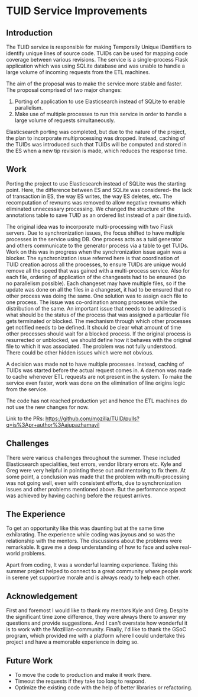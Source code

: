 
# TUID Service Improvements

## Introduction
The TUID service is responsible for making Temporally Unique IDentifiers to identify unique lines of source code. TUIDs can be used for mapping code coverage between various revisions. The service is a single-process Flask application which was using SQLite database and was unable to handle a large volume of incoming requests from the ETL machines.

The aim of the proposal was to make the service more stable and faster. The proposal comprised of  two major changes:
1. Porting of application to use Elasticsearch instead of SQLite to enable parallelism. 
2. Make use of multiple processes to run this service in order to handle a large volume of requests simultaneously.

Elasticsearch porting was completed, but due to the nature of the project, the plan to incorporate multiprocessing was dropped. Instead, caching of the TUIDs was introduced such that TUIDs will be computed and stored in the ES when a new tip revision is made, which reduces the response time.


## Work
Porting the project to use Elasticsearch instead of SQLite was the starting point. Here, the difference between ES and SQLite was considered- the lack of transaction in ES, the way ES writes, the way ES deletes, etc. The recomputation of revnums was removed to allow negative revnums which eliminated unnecessary processing. We changed the structure of the annotations table to save TUID as an ordered list instead of a pair (line:tuid).

The original idea was to incorporate multi-processing with two Flask servers. Due to synchronization issues, the focus shifted to have multiple processes in the service using DB.  One process acts as a tuid generator and others communicate to the generator process via a table to get TUIDs. Work on this was in progress when the synchronization issue again was a blocker. The synchronization issue referred here is that coordination of TUID creation across all the processes, to ensure TUIDs are unique would remove all the speed that was gained with a multi-process service. Also for each file, ordering of application of the changesets had to be ensured (so no parallelism possible). Each changeset may have multiple files, so if the update was done on all the files in a changeset, it had to be ensured that no other process was doing the same. One solution was to assign each file to one process. The issue was co-ordination among processes while the distribution of the same. An important issue that needs to be addressed is what should be the status of the process that was assigned a particular file gets terminated or blocked. The mechanism through which other processes get notified needs to be defined. It should be clear what amount of time other processes should wait for a blocked process. If the original process is resurrected or unblocked, we should define how it behaves with the original file to which it was associated. The problem was not fully understood. There could be other hidden issues which were not obvious.

A decision was made not to have multiple processes. Instead, caching of TUIDs was started before the actual request comes in. A daemon was made to cache whenever ETL requests are not present in the system. To make the service even faster, work was done on the elimination of line origins logic from the service.

The code has not reached production yet and hence the ETL machines do not use the new changes for now.

Link to the PRs: https://github.com/mozilla/TUID/pulls?q=is%3Apr+author%3Aajupazhamayil


## Challenges
There were various challenges throughout the summer. These included Elasticsearch specialities, test errors, vendor library errors etc. Kyle and Greg were very helpful in pointing these out and mentoring to fix them. At some point, a conclusion was made that the problem with multi-processing was not going well, even with consistent efforts, due to synchronization issues and other problems mentioned above. But the performance aspect was achieved by having caching before the request arrives.

## The Experience
To get an opportunity like this was daunting but at the same time exhilarating. The experience while coding was joyous and so was the relationship with the mentors. The discussions about the problems were remarkable. It gave me a deep understanding of how to face and solve real-world problems.

Apart from coding, It was a wonderful learning experience. Taking this summer project helped to connect to a great community where people work in serene yet supportive morale and is always ready to help each other.

## Acknowledgement
First and foremost I would like to thank my mentors Kyle and Greg. Despite the significant time zone difference, they were always there to answer my questions and provide suggestions. And I can't overstate how wonderful it is to work with the Mozillian-community. Finally, I'd like to thank the GSoC program, which provided me with a platform where I could undertake this project and have a memorable experience in doing so.

## Future Work
* To move the code to production and make it work there.
* Timeout the requests if they take too long to respond.
* Optimize the existing code with the help of better libraries or refactoring.
